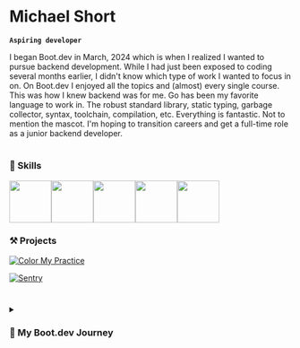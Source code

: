 # Michael Short
**`Aspiring developer`**

I began Boot.dev in March, 2024 which is when I realized I wanted to pursue backend development. While I had just been exposed to coding several months earlier, I didn't know which type of work I wanted to focus in on. On Boot.dev I enjoyed all the topics and (almost) every single course. This was how I knew backend was for me. Go has been my favorite language to work in. The robust standard library, static typing, garbage collector, syntax, toolchain, compilation, etc. Everything is fantastic. Not to mention the mascot. I'm hoping to transition careers and get a full-time role as a junior backend developer.

#

### 🚀 Skills
<div style='display: flex'>
<img width='75px' src="https://cdn.jsdelivr.net/gh/devicons/devicon@latest/icons/go/go-original.svg" />
<img width='75px' src="https://cdn.jsdelivr.net/gh/devicons/devicon@latest/icons/git/git-original.svg" />
<img width='75px' src="https://cdn.jsdelivr.net/gh/devicons/devicon@latest/icons/docker/docker-original.svg" />
<img width='75px' src="https://cdn.jsdelivr.net/gh/devicons/devicon@latest/icons/python/python-original.svg" />
<img width='75px' src="https://cdn.jsdelivr.net/gh/devicons/devicon@latest/icons/javascript/javascript-original.svg" />
</div>

### ⚒️ Projects

[![Color My Practice](https://github-readme-stats.vercel.app/api/pin/?username=mshortcodes&theme=dark&repo=color_my_practice)](https://github.com/mshortcodes/color_my_practice)

[![Sentry](https://github-readme-stats.vercel.app/api/pin/?username=mshortcodes&theme=dark&repo=sentry)](https://github.com/mshortcodes/sentry)

#

<details>
  <summary><h3>📖 My Boot.dev Journey</h3></summary>
    <p>
      The majority of my learning has come from Boot.dev. It's by far my favorite resource after having tried some others in the past, namely Coursera and Codecademy. These felt more superficial and didn't teach me the foundational computer science concepts that Boot.dev dedicates half of its learning path to. I love how I was forced to actually write code the entire time. The game element was irrelevant to me, but sort of just icing on the cake. I only cared about a quality resource that was well-structured and taught me what I needed to know without extra fluff. I knew I could trust it as a resource since ThePrimeagen recommended it and I was watching him occasionally. 
    </p>
    <p>
      The path is split into two halves, computer science and backend-specific concepts. It started off easy with some Python which I had briefly covered before, but then quickly became significantly harder. I want to say it took me around 8 months to complete it, however I had to go back and review concepts many times. I even re-read and completed certain projects and courses multiple times. For me, I need repeated exposure before I can grasp certain concepts, especially ones that are particularly abstract. All in all, after completing the entire pathway, reviewing, and building projects, it's nearing one year. I am so thankful for Boot.dev, as it got tiresome dabbling in the endless resources available online (Coursera, Codecademy, Edx, Udemy to name a few). Having an all-in-one, vetted, progressive resource kept me on track and motivated the entire time.
    </p>
</details>
